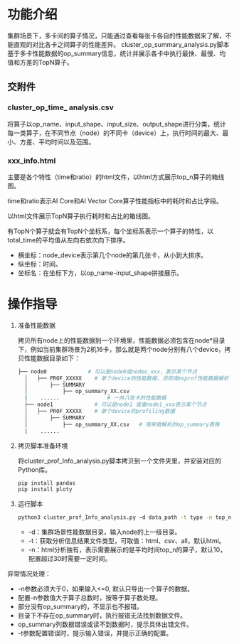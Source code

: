 # 功能介绍
集群场景下，多卡间的算子情况，只能通过查看每张卡各自的性能数据来了解，不能直观的对比各卡之间算子的性能差异。
cluster_op_summary_analysis.py脚本基于多卡性能数据的op_summary信息，统计并展示各卡中执行最快、最慢、均值和方差的TopN算子。

## 交附件
### cluster_op_time_ analysis.csv
将算子以op_name、input_shape、input_size、output_shape进行分类，统计每一类算子，在不同节点（node）的不同卡（device）上，执行时间的最大、最小、方差、平均时间以及范围。
### xxx_info.html

主要是各个特性（time和ratio）的html文件，以html方式展示top_n算子的箱线图。

time和ratio表示AI Core和AI Vector Core算子性能指标中的耗时和占比字段。

以html文件展示TopN算子执行耗时和占比的箱线图。

有TopN个算子就会有TopN个坐标系，每个坐标系表示一个算子的特性，以total_time的平均值从左向右依次向下排序。

- 横坐标：node_device表示第几个node的第几张卡，从小到大排序。
- 纵坐标：时间。
- 坐标名：在坐标下方，以op_name-input_shape拼接展示。

# 操作指导

1. 准备性能数据

   拷贝所有node上的性能数据到一个环境里，性能数据必须包含在node*目录下，例如当前集群场景为2机16卡，那么就是两个node分别有八个device，拷贝性能数据目录如下：

   ```bash
   ├── node0             # 可以是node0或nodeo_xxx，表示某个节点
     │   ├── PROF_XXXXX    # 单个device的性能数据，须完成msprof性能数据解析
     │       ├── SUMMARY
     │           ├── op_summary_XX.csv
     |    ......               # 一共八张卡的性能数据
     ├── node1             # 可以是node1 或者node1_xxx表示某个节点
     │   ├── PROF_XXXXX    # 单个device的profiling数据
     │       ├── SUMMARY
     │           ├── op_summary_XX.csv   # 用来做解析的op_summary表格
     |    ......             
   ```

2. 拷贝脚本准备环境

   将cluster_prof_Info_analysis.py脚本拷贝到一个文件夹里，并安装对应的Python库。

   ```bash
   pip install pandas
   pip install ploty
   ```

3. 运行脚本

   ```bash
   python3 cluster_prof_Info_analysis.py –d data_path -t type -n top_n
   ```

     - -d：集群场景性能数据目录，输入node的上一级目录。
     - -t：获取分析信息结果文件类型，可取值：html、csv、all，默认html。
     - -n：html分析独有，表示需要展示的是平均时间top_n的算子，默认10，配置超过30时需要一定时间。

异常情况处理：

- -n参数必须大于0，如果输入<=0, 默认只导出一个算子的数据。
- 配置-n参数值大于算子总数时，按等于算子数处理。
- 部分没有op_summary的，不显示也不报错。
- 目录下不存在op_summary时，执行报错无法找到数据文件。
- op_summary列数据错误或读不到数据时，提示具体出错文件。
- -t参数配置错误时，提示输入错误，并提示正确的配置。
